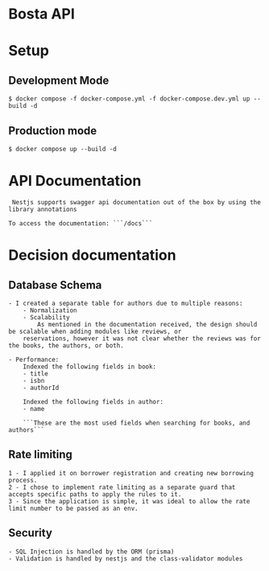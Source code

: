 # Bosta API


# Setup
## Development Mode

```$ docker compose -f docker-compose.yml -f docker-compose.dev.yml up --build -d```

## Production mode

```$ docker compose up --build -d```


# API Documentation
``` Nestjs supports swagger api documentation out of the box by using the library annotations```

    To access the documentation: ```/docs```


# Decision documentation

## Database Schema
    - I created a separate table for authors due to multiple reasons:
        - Normalization
        - Scalability
            As mentioned in the documentation received, the design should be scalable when adding modules like reviews, or 
        reservations, however it was not clear whether the reviews was for the books, the authors, or both.
    
    - Performance:
        Indexed the following fields in book:
        - title
        - isbn 
        - authorId

        Indexed the following fields in author:
        - name

        ```These are the most used fields when searching for books, and authors```
    


## Rate limiting
    1 - I applied it on borrower registration and creating new borrowing process.
    2 - I chose to implement rate limiting as a separate guard that accepts specific paths to apply the rules to it.
    3 - Since the application is simple, it was ideal to allow the rate limit number to be passed as an env.


## Security
    - SQL Injection is handled by the ORM (prisma)
    - Validation is handled by nestjs and the class-validator modules


